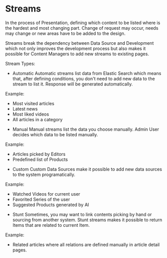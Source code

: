 # Streams

In the process of Presentation, defining which content to be listed where is the hardest and most changing part.
Change of request may occur, needs may change or new areas have to be added to the design.

Streams break the dependency between Data Source and Development which not only improves the development process but also makes 
it possible for Content Managers to add new streams to existing pages.

Stream Types:

* Automatic
Automatic streams list data from Elastic Search which means that, after defining conditions, you don't need to add new 
data to the stream to list it. Response will be generated automatically.

Example:
- Most visited articles
- Latest news
- Most liked videos
- All articles in a category

* Manual 
Manual streams list the data you choose manually. Admin User decides which data to be listed manually.

Example:
- Articles picked by Editors
- Predefined list of Products

* Custom
Custom Data Sources make it possible to add new data sources to the system programatically.

Example:
- Watched Videos for current user
- Favorited Series of the user
- Suggested Products generated by AI

* Stunt
Sometimes, you may want to link contents picking by hand or sourcing from another system. Stunt streams makes it possible 
to return Items that are related to current Item.

Example:
- Related articles where all relations are defined manually in article detail pages.
